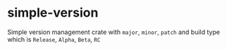 # simple-version
Simple version management crate with `major`, `minor`, `patch` and build type which is `Release`, `Alpha`, `Beta`, `RC`
